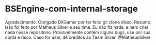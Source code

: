 # BSEngine-com-internal-storage
Agradecimento:
Obrigado DXGamer por ter feito git clone disso.
Resumo:
Isso foi feito por Matheus Silver e seu time.
Eu não fiz nada, e nem criei nada nesse repositório. Provavelmente contém alguns bugs, use por sua conta e risco.
Caso for usar, dê créditos ao Team Silver.
@MatheusSilver

